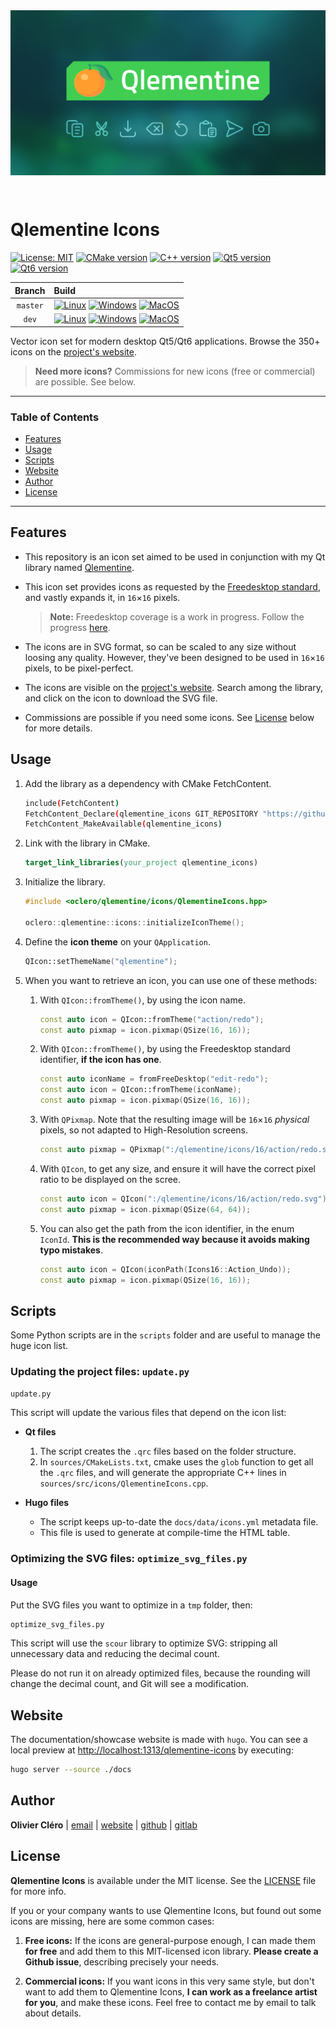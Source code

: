 <div align="center">
<a href="https://oclero.github.io/qlementine-icons">
	<img style="margin-bottom: 2em;" src="docs/assets/img/thumbnail.png">
</a>
</div>

# Qlementine Icons

[![License: MIT](https://img.shields.io/badge/license-MIT-green)](https://mit-license.org/)
[![CMake version](https://img.shields.io/badge/CMake-3.17+-064F8C?logo=cmake)](https://www.qt.io)
[![C++ version](https://img.shields.io/badge/C++-17-00599C?logo=++)](https://www.qt.io)
[![Qt5 version](https://img.shields.io/badge/Qt-5.15.2+-41CD52?logo=qt)](https://www.qt.io)
[![Qt6 version](https://img.shields.io/badge/Qt-6.0.0+-41CD52?logo=qt)](https://www.qt.io)

|  Branch  | Build                                                                                                                                                                                                                                                                                                                                                                                                                                                                                                                                                          |
| :------: | :------------------------------------------------------------------------------------------------------------------------------------------------------------------------------------------------------------------------------------------------------------------------------------------------------------------------------------------------------------------------------------------------------------------------------------------------------------------------------------------------------------------------------------------------------------- |
| `master` | [![Linux](https://github.com/oclero/qlementine-icons/actions/workflows/linux.yml/badge.svg?branch=master)](https://github.com/oclero/qlementine-icons/actions/workflows/linux.yml) [![Windows](https://github.com/oclero/qlementine-icons/actions/workflows/windows.yml/badge.svg?branch=master)](https://github.com/oclero/qlementine-icons/actions/workflows/windows.yml) [![MacOS](https://github.com/oclero/qlementine-icons/actions/workflows/macos.yml/badge.svg?branch=master)](https://github.com/oclero/qlementine-icons/actions/workflows/macos.yml) |
|  `dev`   | [![Linux](https://github.com/oclero/qlementine-icons/actions/workflows/linux.yml/badge.svg?branch=dev)](https://github.com/oclero/qlementine-icons/actions/workflows/linux.yml) [![Windows](https://github.com/oclero/qlementine-icons/actions/workflows/windows.yml/badge.svg?branch=dev)](https://github.com/oclero/qlementine-icons/actions/workflows/windows.yml) [![MacOS](https://github.com/oclero/qlementine-icons/actions/workflows/macos.yml/badge.svg?branch=dev)](https://github.com/oclero/qlementine-icons/actions/workflows/macos.yml)          |

Vector icon set for modern desktop Qt5/Qt6 applications. Browse the 350+ icons on the [project's website](https://oclero.github.io/qlementine-icons).

> **Need more icons?** Commissions for new icons (free or commercial) are possible. See below.

---

### Table of Contents

- [Features](#features)
- [Usage](#usage)
- [Scripts](#scripts)
- [Website](#website)
- [Author](#author)
- [License](#license)

---

## Features

- This repository is an icon set aimed to be used in conjunction with my Qt library named [Qlementine](https://github.com/oclero/qlementine).

- This icon set provides icons as requested by the [Freedesktop standard](http://standards.freedesktop.org/icon-naming-spec/icon-naming-spec-latest.html), and vastly expands it, in `16`×`16` pixels.

  > **Note:** Freedesktop coverage is a work in progress. Follow the progress [here](https://docs.google.com/spreadsheets/d/1lwPe_WPdQkgOCCKtCJghRR6EkeCQXrv96WzCUMdAfRE/edit?usp=sharing).

- The icons are in SVG format, so can be scaled to any size without loosing any quality. However, they've been designed to be used in `16`×`16` pixels, to be pixel-perfect.

- The icons are visible on the [project's website](https://oclero.github.io/qlementine-icons). Search among the library, and click on the icon to download the SVG file.

- Commissions are possible if you need some icons. See [License](#license) below for more details.

## Usage

1. Add the library as a dependency with CMake FetchContent.

   ```bash
   include(FetchContent)
   FetchContent_Declare(qlementine_icons GIT_REPOSITORY "https://github.com/oclero/qlementine-icons.git")
   FetchContent_MakeAvailable(qlementine_icons)
   ```

2. Link with the library in CMake.

   ```cmake
   target_link_libraries(your_project qlementine_icons)
   ```

3. Initialize the library.

   ```c++
   #include <oclero/qlementine/icons/QlementineIcons.hpp>

   oclero::qlementine::icons::initializeIconTheme();
   ```

4. Define the **icon theme** on your `QApplication`.

   ```c++
   QIcon::setThemeName("qlementine");
   ```

5. When you want to retrieve an icon, you can use one of these methods:

   1. With `QIcon::fromTheme()`, by using the icon name.

      ```c++
      const auto icon = QIcon::fromTheme("action/redo");
      const auto pixmap = icon.pixmap(QSize(16, 16));
      ```

   2. With `QIcon::fromTheme()`, by using the Freedesktop standard identifier, **if the icon has one**.

      ```c++
      const auto iconName = fromFreeDesktop("edit-redo");
      const auto icon = QIcon::fromTheme(iconName);
      const auto pixmap = icon.pixmap(QSize(16, 16));
      ```

   3. With `QPixmap`. Note that the resulting image will be `16`×`16` _physical_ pixels, so not adapted to High-Resolution screens.

      ```c++
      const auto pixmap = QPixmap(":/qlementine/icons/16/action/redo.svg");
      ```

   4. With `QIcon`, to get any size, and ensure it will have the correct pixel ratio to be displayed on the scree.

      ```c++
      const auto icon = QIcon(":/qlementine/icons/16/action/redo.svg");
      const auto pixmap = icon.pixmap(QSize(64, 64));
      ```

   5. You can also get the path from the icon identifier, in the enum `IconId`.
      **This is the recommended way because it avoids making typo mistakes**.

      ```c++
      const auto icon = QIcon(iconPath(Icons16::Action_Undo));
      const auto pixmap = icon.pixmap(QSize(16, 16));
      ```

## Scripts

Some Python scripts are in the `scripts` folder and are useful to manage the huge icon list.

### Updating the project files: `update.py`

```sh
update.py
```

This script will update the various files that depend on the icon list:

- **Qt files**

  1. The script creates the `.qrc` files based on the folder structure.
  2. In `sources/CMakeLists.txt`, cmake uses the `glob` function to get all the `.qrc` files, and will generate the appropriate C++ lines in `sources/src/icons/QlementineIcons.cpp`.

- **Hugo files**

  - The script keeps up-to-date the `docs/data/icons.yml` metadata file.
  - This file is used to generate at compile-time the HTML table.

### Optimizing the SVG files: `optimize_svg_files.py`

#### Usage

Put the SVG files you want to optimize in a `tmp` folder, then:

```sh
optimize_svg_files.py
```

This script will use the `scour` library to optimize SVG: stripping all unnecessary data and reducing the decimal count.

Please do not run it on already optimized files, because the rounding will change the decimal count, and Git will see a modification.

## Website

The documentation/showcase website is made with `hugo`. You can see a local preview at <http://localhost:1313/qlementine-icons> by executing:

```bash
hugo server --source ./docs
```

## Author

**Olivier Cléro** | [email](mailto:oclero@pm.me) | [website](https://www.olivierclero.com) | [github](https://www.github.com/oclero) | [gitlab](https://www.gitlab.com/oclero)

## License

**Qlementine Icons** is available under the MIT license. See the [LICENSE](LICENSE) file for more info.

If you or your company wants to use Qlementine Icons, but found out some icons are missing, here are some common cases:

1. **Free icons:** If the icons are general-purpose enough, I can made them **for free** and add them to this MIT-licensed icon library. **Please create a Github issue**, describing precisely your needs.

2. **Commercial icons:** If you want icons in this very same style, but don't want to add them to Qlementine Icons, **I can work as a freelance artist for you**, and make these icons. Feel free to contact me by email to talk about details.
